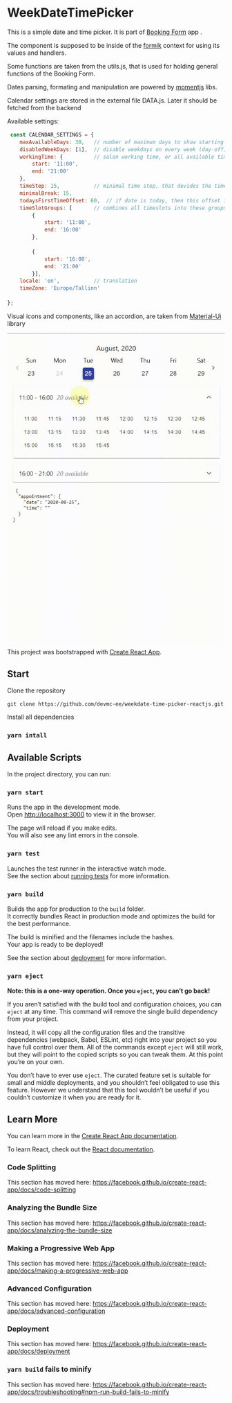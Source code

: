 
# WeekDateTimePicker
This is a simple date and time picker. It is part of [Booking Form](https://github.com/devmc-ee/devmcee-booking) app
.  
 
The component is supposed to be inside of the [formik](https://formik.org/docs/overview) context for using its values 
and handlers.

Some functions are taken from the utils.js, that is used for holding general functions of the Booking Form.

Dates parsing,  formating and manipulation are powered by [momentjs](https://momentjs.com/) libs.

Calendar settings are stored in the external file DATA.js. Later it should be fetched from the backend

Available settings:
```javascript
 const CALENDAR_SETTINGS = {
	maxAvailableDays: 30,   // number of maximum days to show starting from today
	disabledWeekDays: [1],  // disable weekdays on every week (day-off) 
	workingTime: {          // salon working time, or all available times range 
		start: '11:00',
		end: '21:00'
	},
	timeStep: 15,           // minimal time step, that devides the time range on steps (slots)
	minimalBreak: 15,
	todaysFirstTimeOffset: 60,  // if date is today, then this offset is added to the current time to show first  slot
	timeSlotGroups: [       // combines all timeslots into these groups. Used for accordion
		{
			start: '11:00',
			end: '16:00'
		},

		{
			start: '16:00',
			end: '21:00'
		}],
	locale: 'en',           // translation
	timeZone: 'Europe/Tallinn' 

};
```

Visual icons and components, like an accordion, are taken from [Material-Ui](https://material-ui.com/) library

![WeekDateTimePicker sample view](WeekDateTimePickerReactJs.gif "Weekdate Time Picker, Reactjs")
This project was bootstrapped with [Create React App](https://github.com/facebook/create-react-app).

## Start

Clone the repository
```
git clone https://github.com/devmc-ee/weekdate-time-picker-reactjs.git

```

Install all dependencies
### `yarn intall`

## Available Scripts

In the project directory, you can run:

### `yarn start`

Runs the app in the development mode.<br />
Open [http://localhost:3000](http://localhost:3000) to view it in the browser.

The page will reload if you make edits.<br />
You will also see any lint errors in the console.

### `yarn test`

Launches the test runner in the interactive watch mode.<br />
See the section about [running tests](https://facebook.github.io/create-react-app/docs/running-tests) for more information.

### `yarn build`

Builds the app for production to the `build` folder.<br />
It correctly bundles React in production mode and optimizes the build for the best performance.

The build is minified and the filenames include the hashes.<br />
Your app is ready to be deployed!

See the section about [deployment](https://facebook.github.io/create-react-app/docs/deployment) for more information.

### `yarn eject`

**Note: this is a one-way operation. Once you `eject`, you can’t go back!**

If you aren’t satisfied with the build tool and configuration choices, you can `eject` at any time. This command will remove the single build dependency from your project.

Instead, it will copy all the configuration files and the transitive dependencies (webpack, Babel, ESLint, etc) right into your project so you have full control over them. All of the commands except `eject` will still work, but they will point to the copied scripts so you can tweak them. At this point you’re on your own.

You don’t have to ever use `eject`. The curated feature set is suitable for small and middle deployments, and you shouldn’t feel obligated to use this feature. However we understand that this tool wouldn’t be useful if you couldn’t customize it when you are ready for it.

## Learn More

You can learn more in the [Create React App documentation](https://facebook.github.io/create-react-app/docs/getting-started).

To learn React, check out the [React documentation](https://reactjs.org/).

### Code Splitting

This section has moved here: https://facebook.github.io/create-react-app/docs/code-splitting

### Analyzing the Bundle Size

This section has moved here: https://facebook.github.io/create-react-app/docs/analyzing-the-bundle-size

### Making a Progressive Web App

This section has moved here: https://facebook.github.io/create-react-app/docs/making-a-progressive-web-app

### Advanced Configuration

This section has moved here: https://facebook.github.io/create-react-app/docs/advanced-configuration

### Deployment

This section has moved here: https://facebook.github.io/create-react-app/docs/deployment

### `yarn build` fails to minify

This section has moved here: https://facebook.github.io/create-react-app/docs/troubleshooting#npm-run-build-fails-to-minify
